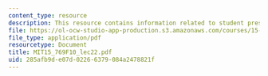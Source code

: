 ```yaml
---
content_type: resource
description: This resource contains information related to student presentations.
file: https://ol-ocw-studio-app-production.s3.amazonaws.com/courses/15-769-operations-strategy-fall-2010/285afb9de07d02266379084a2478821f_MIT15_769F10_lec23.pdf
file_type: application/pdf
resourcetype: Document
title: MIT15_769F10_lec22.pdf
uid: 285afb9d-e07d-0226-6379-084a2478821f
---
```

